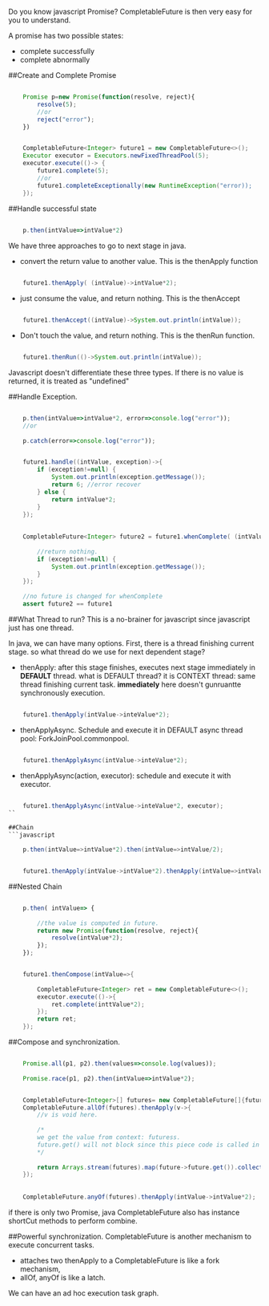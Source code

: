 Do you know javascript Promise? CompletableFuture is then very easy for you to understand.

A promise  has two  possible states:
 
+ complete successfully 
+ complete abnormally


##Create and Complete Promise

```javascript

	Promise p=new Promise(function(resolve, reject){
		resolve(5);
		//or 
		reject("error");
	})
```

```java

	CompletableFuture<Integer> future1 = new CompletableFuture<>();
	Executor executor = Executors.newFixedThreadPool(5);
	executor.execute(()-> { 
		future1.complete(5);
		//or 
		future1.completeExceptionally(new RuntimeException("error));
	});
```


##Handle successful state

```javascript 
	
	p.then(intValue=>intValue*2)
```

We have three approaches to go to next stage in java.
+ convert the return value to another value. This is the thenApply function
```java

	future1.thenApply( (intValue)->intValue*2);
```
+ just consume the value, and return nothing. This is the thenAccept
```java

	future1.thenAccept((intValue)->System.out.println(intValue));
``` 
+ Don't touch the value, and return nothing. This is the thenRun function.
```java

	future1.thenRun(()->System.out.println(intValue));
```

Javascript doesn't differentiate these three types. If there is no value is returned, it is treated as "undefined"

##Handle Exception.
```javascript

	p.then(intValue=>intValue*2, error=>console.log("error"));
	//or 
	
	p.catch(error=>console.log("error"));
```
```java

	future1.handle((intValue, exception)->{
		if (exception!=null) {
			System.out.println(exception.getMessage());
			return 6; //error recover
		} else {
			return intValue*2;
		}
	});
	
	
	CompletableFuture<Integer> future2 = future1.whenComplete( (intValue, exception)-> {
	
		//return nothing.
		if (exception!=null) {
			System.out.println(exception.getMessage());
		}
	});
	
	//no future is changed for whenComplete
	assert future2 == future1
```

##What Thread to run?
This is a no-brainer for javascript since javascript just has one thread.

In java, we can have many options. First, there is a thread finishing current stage. so what thread do we use for next dependent stage?
+ thenApply: after this stage finishes, executes next stage immediately in **DEFAULT** thread. what is DEFAULT thread? it is CONTEXT thread: same thread finishing current task. **immediately** here doesn't gunruantte synchronously execution.

```java

	future1.thenApply(intValue->inteValue*2);
```

+ thenApplyAsync. Schedule and execute it in DEFAULT async thread pool: ForkJoinPool.commonpool.

```java

	future1.thenApplyAsync(intValue->inteValue*2);
```

+ thenApplyAsync(action, executor): schedule and execute it with executor.

```java

	future1.thenApplyAsync(intValue->inteValue*2, executor);
``

##Chain
```javascript

	p.then(intValue=>intValue*2).then(intValue=>intValue/2);
```

```java

	future1.thenApply(intValue->intValue*2).thenApply(intValue=>intValue/2);
```


##Nested Chain
```javascript

	p.then( intValue=> {
	
		//the value is computed in future.
		return new Promise(function(resolve, reject){
			resolve(intValue*2);
		});
	});
```

```java

	future1.thenCompose(intValue=>{
	
		CompletableFuture<Integer> ret = new CompletableFuture<>();
		executor.execute(()->{
			ret.complete(inttValue*2);
		});
		return ret;
	});
```

##Compose and synchronization.
```javascript

	Promise.all(p1, p2).then(values=>console.log(values));
	
	Promise.race(p1, p2).then(intValue=>intValue*2);
```

```java

	CompletableFuture<Integer>[] futures= new CompletableFuture[]{future1, future2, future3};
	CompletableFuture.allOf(futures).thenApply(v->{
		//v is void here. 
		
		/* 
		we get the value from context: futuress.
		future.get() will not block since this piece code is called in thenApply
		*/
		
		return Arrays.stream(futures).map(future->future.get()).collect(Collectors.toList());
	}); 
	
	
	CompletableFuture.anyOf(futures).thenApply(intValue->intValue*2);
```
if there is only two Promise, java CompletableFuture also has instance shortCut methods to perform combine.

##Powerful synchronization.
CompletableFuture is another mechanism to execute concurrent tasks.

+ attaches two thenApply to a CompletableFuture is like a fork mechanism,
+ allOf, anyOf is like a latch. 

We can have an ad hoc execution task graph.




